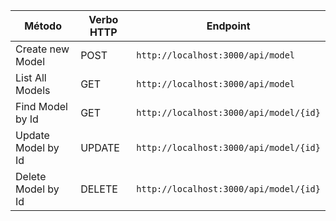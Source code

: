 | Método | Verbo HTTP | Endpoint |
|---|---|---|
| Create new Model | POST | `http://localhost:3000/api/model` |
| List All Models | GET | `http://localhost:3000/api/model` |
| Find Model by Id | GET | `http://localhost:3000/api/model/{id}`|
| Update Model by Id | UPDATE | `http://localhost:3000/api/model/{id}`|
| Delete Model by Id | DELETE | `http://localhost:3000/api/model/{id}`|
